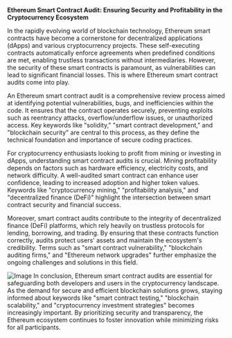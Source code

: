 **Ethereum Smart Contract Audit: Ensuring Security and Profitability in the Cryptocurrency Ecosystem**

In the rapidly evolving world of blockchain technology, Ethereum smart contracts have become a cornerstone for decentralized applications (dApps) and various cryptocurrency projects. These self-executing contracts automatically enforce agreements when predefined conditions are met, enabling trustless transactions without intermediaries. However, the security of these smart contracts is paramount, as vulnerabilities can lead to significant financial losses. This is where Ethereum smart contract audits come into play.

An Ethereum smart contract audit is a comprehensive review process aimed at identifying potential vulnerabilities, bugs, and inefficiencies within the code. It ensures that the contract operates securely, preventing exploits such as reentrancy attacks, overflow/underflow issues, or unauthorized access. Key keywords like "solidity," "smart contract development," and "blockchain security" are central to this process, as they define the technical foundation and importance of secure coding practices.

For cryptocurrency enthusiasts looking to profit from mining or investing in dApps, understanding smart contract audits is crucial. Mining profitability depends on factors such as hardware efficiency, electricity costs, and network difficulty. A well-audited smart contract can enhance user confidence, leading to increased adoption and higher token values. Keywords like "cryptocurrency mining," "profitability analysis," and "decentralized finance (DeFi)" highlight the intersection between smart contract security and financial success.

Moreover, smart contract audits contribute to the integrity of decentralized finance (DeFi) platforms, which rely heavily on trustless protocols for lending, borrowing, and trading. By ensuring that these contracts function correctly, audits protect users' assets and maintain the ecosystem's credibility. Terms such as "smart contract vulnerability," "blockchain auditing firms," and "Ethereum network upgrades" further emphasize the ongoing challenges and solutions in this field.


![Image](https://github.com/user-attachments/assets/31692037-0104-4703-abd1-696b6a7dd41b)
In conclusion, Ethereum smart contract audits are essential for safeguarding both developers and users in the cryptocurrency landscape. As the demand for secure and efficient blockchain solutions grows, staying informed about keywords like "smart contract testing," "blockchain scalability," and "cryptocurrency investment strategies" becomes increasingly important. By prioritizing security and transparency, the Ethereum ecosystem continues to foster innovation while minimizing risks for all participants.
